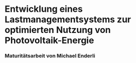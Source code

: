 # Entwicklung eines Lastmanagementsystems zur optimierten Nutzung von Photovoltaik-Energie
### Maturitätsarbeit von Michael Enderli
